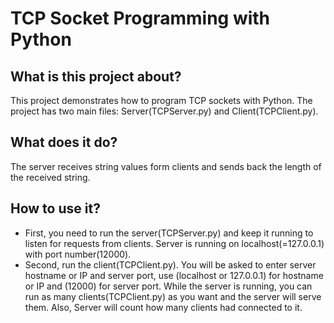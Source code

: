 # TCP Socket Programming with Python
## What is this project about?
This project demonstrates how to program TCP sockets with Python. The project has two main files: Server(TCPServer.py) and Client(TCPClient.py).
## What does it do?
The server receives string values form clients and sends back the length of the received string.
## How to use it?
* First, you need to run the server(TCPServer.py) and keep it running to listen for requests from clients. Server is running on localhost(=127.0.0.1) with port number(12000).
* Second, run the client(TCPClient.py). You will be asked to enter server hostname or IP and server port, use (localhost or 127.0.0.1) for hostname or IP and (12000) for server port. While the server is running, you can run as many clients(TCPClient.py) as you want and the server will serve them. Also, Server will count how many clients had connected to it.
